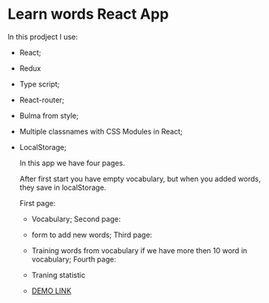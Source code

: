 # Learn words React App

In this prodject I use:
- React;
- Redux
- Type script;
- React-router;
- Bulma from style;
- Multiple classnames with CSS Modules in React;
- LocalStorage;

   In this app we have four pages. 

   After first start you have empty vocabulary, 
   but when you added words, they save in localStorage.

   First page:
    - Vocabulary;
   Second page:
    - form to add new words;
   Third page:
    - Training words from vocabulary if we have more then 10 word in vocabulary;
   Fourth page:
    - Traning statistic 
    

   - [DEMO LINK](https://olgastakhova.github.io/web-app-learn-words)

